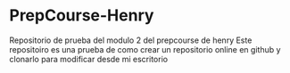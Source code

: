 # PrepCourse-Henry
Repositorio de prueba del modulo 2 del prepcourse de henry
Este repositoiro es una prueba de como crear un repositorio online en github y clonarlo para modificar desde mi escritorio
